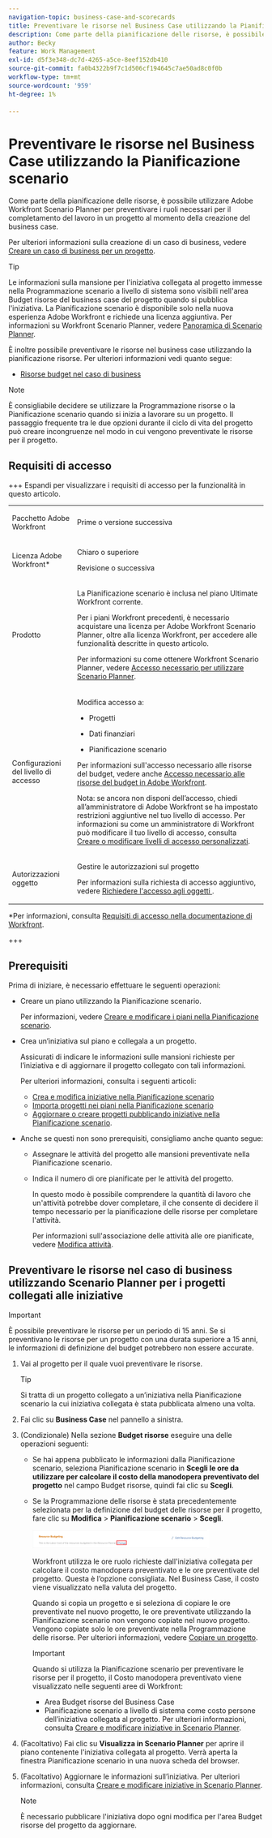 ```yaml
---
navigation-topic: business-case-and-scorecards
title: Preventivare le risorse nel Business Case utilizzando la Pianificazione scenario
description: Come parte della pianificazione delle risorse, è possibile utilizzare Adobe Workfront Scenario Planner per preventivare i ruoli necessari per il completamento del lavoro in un progetto al momento della creazione del business case.
author: Becky
feature: Work Management
exl-id: d5f3e348-dc7d-4265-a5ce-8eef152db410
source-git-commit: fa0b4322b9f7c1d506cf194645c7ae50ad8c0f0b
workflow-type: tm+mt
source-wordcount: '959'
ht-degree: 1%

---
```


# Preventivare le risorse nel Business Case utilizzando la Pianificazione scenario

<!--Audited: 06/2025-->

Come parte della pianificazione delle risorse, è possibile utilizzare Adobe Workfront Scenario Planner per preventivare i ruoli necessari per il completamento del lavoro in un progetto al momento della creazione del business case.

Per ulteriori informazioni sulla creazione di un caso di business, vedere [Creare un caso di business per un progetto](../../../manage-work/projects/define-a-business-case/create-business-case.md).

>[!TIP]
>
>Le informazioni sulla mansione per l&#39;iniziativa collegata al progetto immesse nella Programmazione scenario a livello di sistema sono visibili nell&#39;area Budget risorse del business case del progetto quando si pubblica l&#39;iniziativa. La Pianificazione scenario è disponibile solo nella nuova esperienza Adobe Workfront e richiede una licenza aggiuntiva. Per informazioni su Workfront Scenario Planner, vedere [Panoramica di Scenario Planner](../../../scenario-planner/scenario-planner-overview.md).

È inoltre possibile preventivare le risorse nel business case utilizzando la pianificazione risorse. Per ulteriori informazioni vedi quanto segue:

* [Risorse budget nel caso di business](../../../manage-work/projects/define-a-business-case/budget-resources-in-business-case.md)
  <!--* [Budget resources by project in the Resource Planner](../../../resource-mgmt/resource-planning/budget-by-project-resource-planner-d.md)-->

>[!NOTE]
>
>È consigliabile decidere se utilizzare la Programmazione risorse o la Pianificazione scenario quando si inizia a lavorare su un progetto. Il passaggio frequente tra le due opzioni durante il ciclo di vita del progetto può creare incongruenze nel modo in cui vengono preventivate le risorse per il progetto.

## Requisiti di accesso

+++ Espandi per visualizzare i requisiti di accesso per la funzionalità in questo articolo. 

<table style="table-layout:auto"> 
 <col> 
 </col> 
 <col> 
 </col> 
 <tbody> 
  <tr> 
   <td role="rowheader"><p>Pacchetto Adobe Workfront</p></td> 
   <td><p>Prime o versione successiva</p> 
  </tr> 
  <tr> 
   <td role="rowheader"><p>Licenza Adobe Workfront*</p></td> 
   <td><p>Chiaro o superiore 
   <p>Revisione o successiva</p> </td> 
  </tr> 
  <tr> 
   <td role="rowheader"><p>Prodotto</p></td> 
   <td><p>La Pianificazione scenario è inclusa nel piano Ultimate Workfront corrente.</p> 
   <p>Per i piani Workfront precedenti, è necessario acquistare una licenza per Adobe Workfront Scenario Planner, oltre alla licenza Workfront, per accedere alle funzionalità descritte in questo articolo.</p> <p>Per informazioni su come ottenere Workfront Scenario Planner, vedere <a href="../../../scenario-planner/access-needed-to-use-sp.md" class="MCXref xref">Accesso necessario per utilizzare Scenario Planner</a>. </p> </td> 
  </tr> 
  <tr> 
   <td role="rowheader"><p>Configurazioni del livello di accesso</p></td> 
   <td> <p>Modifica accesso a: </p> 
    <ul> 
     <li> <p>Progetti</p> </li> 
     <li> <p>Dati finanziari</p> </li> 
     <li> <p>Pianificazione scenario </p> </li> 
    </ul> <p>Per informazioni sull'accesso necessario alle risorse del budget, vedere anche <a href="../../../resource-mgmt/resource-planning/access-needed-to-budget-resources.md" class="MCXref xref">Accesso necessario alle risorse del budget in Adobe Workfront</a>.</p> <p>Nota: se ancora non disponi dell’accesso, chiedi all’amministratore di Adobe Workfront se ha impostato restrizioni aggiuntive nel tuo livello di accesso. Per informazioni su come un amministratore di Workfront può modificare il tuo livello di accesso, consulta <a href="../../../administration-and-setup/add-users/configure-and-grant-access/create-modify-access-levels.md" class="MCXref xref">Creare o modificare livelli di accesso personalizzati</a>.</p> </td> 
  </tr> 
  <tr> 
   <td role="rowheader"><p>Autorizzazioni oggetto</p></td> 
   <td> <p>Gestire le autorizzazioni sul progetto</p> <p>Per informazioni sulla richiesta di accesso aggiuntivo, vedere <a href="../../../workfront-basics/grant-and-request-access-to-objects/request-access.md" class="MCXref xref">Richiedere l'accesso agli oggetti </a>.</p> </td> 
  </tr> 
 </tbody> 
</table>

*Per informazioni, consulta [Requisiti di accesso nella documentazione di Workfront](/help/quicksilver/administration-and-setup/add-users/access-levels-and-object-permissions/access-level-requirements-in-documentation.md).

+++

## Prerequisiti

Prima di iniziare, è necessario effettuare le seguenti operazioni:

* Creare un piano utilizzando la Pianificazione scenario.

  Per informazioni, vedere [Creare e modificare i piani nella Pianificazione scenario](../../../scenario-planner/create-and-edit-plans.md).

* Crea un’iniziativa sul piano e collegala a un progetto.

  Assicurati di indicare le informazioni sulle mansioni richieste per l’iniziativa e di aggiornare il progetto collegato con tali informazioni.

  Per ulteriori informazioni, consulta i seguenti articoli:

   * [Crea e modifica iniziative nella Pianificazione scenario](../../../scenario-planner/create-and-edit-initiatives.md)
   * [Importa progetti nei piani nella Pianificazione scenario](../../../scenario-planner/import-projects-to-plans.md)
   * [Aggiornare o creare progetti pubblicando iniziative nella Pianificazione scenario](../../../scenario-planner/publish-scenarios-update-projects.md).

* Anche se questi non sono prerequisiti, consigliamo anche quanto segue:

   * Assegnare le attività del progetto alle mansioni preventivate nella Pianificazione scenario.
   * Indica il numero di ore pianificate per le attività del progetto.

     In questo modo è possibile comprendere la quantità di lavoro che un&#39;attività potrebbe dover completare, il che consente di decidere il tempo necessario per la pianificazione delle risorse per completare l&#39;attività.

     Per informazioni sull&#39;associazione delle attività alle ore pianificate, vedere [Modifica attività](../../../manage-work/tasks/manage-tasks/edit-tasks.md).

## Preventivare le risorse nel caso di business utilizzando Scenario Planner per i progetti collegati alle iniziative

>[!IMPORTANT]
>
>È possibile preventivare le risorse per un periodo di 15 anni. Se si preventivano le risorse per un progetto con una durata superiore a 15 anni, le informazioni di definizione del budget potrebbero non essere accurate.
><!--
><MadCap:conditionalText data-mc-conditions="QuicksilverOrClassic.Draft mode">>
>(is this still accurate for the Scenario Planner?)>
></MadCap:conditionalText>>
>-->

1. Vai al progetto per il quale vuoi preventivare le risorse.

   >[!TIP]
   >
   >Si tratta di un progetto collegato a un’iniziativa nella Pianificazione scenario la cui iniziativa collegata è stata pubblicata almeno una volta.

1. Fai clic su **Business Case** nel pannello a sinistra.
1. (Condizionale) Nella sezione **Budget risorse** eseguire una delle operazioni seguenti:

   * Se hai appena pubblicato le informazioni dalla Pianificazione scenario, seleziona Pianificazione scenario in **Scegli le ore da utilizzare per calcolare il costo della manodopera preventivato del progetto** nel campo Budget risorse, quindi fai clic su **Scegli**.

     <!--![Business case in Resource Planner with Choose button](assets/business-case-sp-selected-with-choose-button-350x121.png)-->

   * Se la Programmazione delle risorse è stata precedentemente selezionata per la definizione del budget delle risorse per il progetto, fare clic su **Modifica** > **Pianificazione scenario** > **Scegli**.

     ![Caso di business in Scenario Planner con pulsante Scegli](assets/business-case-rp-selected-change-option-to-switch-to-sp-highlighted-350x37.png)

     Workfront utilizza le ore ruolo richieste dall&#39;iniziativa collegata per calcolare il costo manodopera preventivato e le ore preventivate del progetto. Questa è l’opzione consigliata. Nel Business Case, il costo viene visualizzato nella valuta del progetto.

     Quando si copia un progetto e si seleziona di copiare le ore preventivate nel nuovo progetto, le ore preventivate utilizzando la Pianificazione scenario non vengono copiate nel nuovo progetto. Vengono copiate solo le ore preventivate nella Programmazione delle risorse. Per ulteriori informazioni, vedere [Copiare un progetto](../manage-projects/copy-project.md).

     >[!IMPORTANT]
     >
     >Quando si utilizza la Pianificazione scenario per preventivare le risorse per il progetto, il Costo manodopera preventivato viene visualizzato nelle seguenti aree di Workfront:
     >
     >   
     >   
     >   * Area Budget risorse del Business Case
     >   * Pianificazione scenario a livello di sistema come costo persone dell’iniziativa collegata al progetto. Per ulteriori informazioni, consulta [Creare e modificare iniziative in Scenario Planner](../../../scenario-planner/create-and-edit-initiatives.md).
     >   
     >

1. (Facoltativo) Fai clic su **Visualizza in Scenario Planner** per aprire il piano contenente l&#39;iniziativa collegata al progetto. Verrà aperta la finestra Pianificazione scenario in una nuova scheda del browser.
1. (Facoltativo) Aggiornare le informazioni sull’iniziativa. Per ulteriori informazioni, consulta [Creare e modificare iniziative in Scenario Planner](../../../scenario-planner/create-and-edit-initiatives.md).

   >[!NOTE]
   >
   >È necessario pubblicare l&#39;iniziativa dopo ogni modifica per l&#39;area Budget risorse del progetto da aggiornare.

